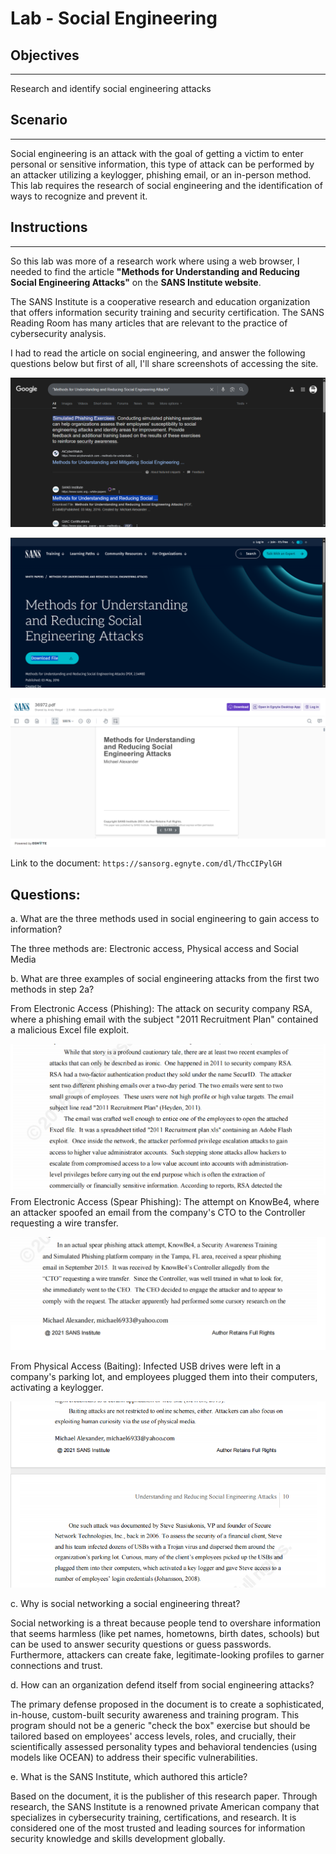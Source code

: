 # Lab - Social Engineering

## Objectives
---
Research and identify social engineering attacks

## Scenario
---

Social engineering is an attack with the goal of getting a victim to
enter personal or sensitive information, this type of attack can be
performed by an attacker utilizing a keylogger, phishing email, or an
in-person method. This lab requires the research of social engineering
and the identification of ways to recognize and prevent it.

## Instructions
---

So this lab was more of a research work where using a web browser, I
needed to find the article **"Methods for Understanding and Reducing
Social Engineering Attacks"** on the **SANS Institute website**.

The SANS Institute is a cooperative research and education organization
that offers information security training and security certification.
The SANS Reading Room has many articles that are relevant to the
practice of cybersecurity analysis.

I had to read the article on social engineering, and answer the
following questions below but first of all, I'll share screenshots of
accessing the site.

![social_engineering](media/social_engineering/image1.png)

![social](media/social_engineering/image2.png)

![social](media/social_engineering/image3.png)

Link to the document: `https://sansorg.egnyte.com/dl/ThcCIPylGH`

## Questions:

a.  What are the three methods used in social engineering to gain access to information?

The three methods are: Electronic access, Physical access and Social
Media

b. What are three examples of social engineering attacks from the first
two methods in step 2a?

From Electronic Access (Phishing): The attack on security company RSA,
where a phishing email with the subject "2011 Recruitment Plan"
contained a malicious Excel file exploit.

![social](media/social_engineering/image4.png)
From Electronic Access (Spear Phishing): The attempt on KnowBe4, where
an attacker spoofed an email from the company\'s CTO to the Controller
requesting a wire transfer.

![social](media/social_engineering/image5.png)

From Physical Access (Baiting): Infected USB drives were left in a
company\'s parking lot, and employees plugged them into their computers,
activating a keylogger.

![social](media/social_engineering/image6.png)

c. Why is social networking a social engineering threat?

Social networking is a threat because people tend to overshare
information that seems harmless (like pet names, hometowns, birth dates,
schools) but can be used to answer security questions or guess
passwords. Furthermore, attackers can create fake, legitimate-looking
profiles to garner connections and trust.

d. How can an organization defend itself from social engineering
attacks?

The primary defense proposed in the document is to create a
sophisticated, in-house, custom-built security awareness and training
program. This program should not be a generic \"check the box\" exercise
but should be tailored based on employees\' access levels, roles, and
crucially, their scientifically assessed personality types and
behavioral tendencies (using models like OCEAN) to address their
specific vulnerabilities.

e. What is the SANS Institute, which authored this article?

Based on the document, it is the publisher of this research paper.
Through research, the SANS Institute is a renowned private American
company that specializes in cybersecurity training, certifications, and
research. It is considered one of the most trusted and leading sources
for information security knowledge and skills development globally.
